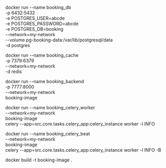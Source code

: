 docker run --name booking_db \
    -p 6432:5432 \
    -e POSTGRES_USER=abcde \
    -e POSTGRES_PASSWORD=abcde \
    -e POSTGRES_DB=booking \
    --network=my-network \
    --volume pg-booking-data:/var/lib/postgresql/data \
    -d postgres

docker run --name booking_cache \
    -p 7379:6379 \
    --network=my-network \
    -d redis

docker run --name booking_backend \
    -p 7777:8000 \
    --network=my-network \
    booking-image

docker run --name booking_celery_worker \
    --network=my-network \
    booking-image \
    celery --app=src.core.tasks.celery_app:celery_instance worker -l INFO

docker run --name booking_celery_beat \
    --network=my-network \
    booking-image \
    celery --app=src.core.tasks.celery_app:celery_instance worker -l INFO -B

docker build -t booking-image .